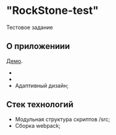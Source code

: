 # "RockStone-test"

Тестовое задание

## О приложениии

[Демо](https://).

*
*
* Адаптивный дизайн;

## Стек технологий

* Модульная структура скриптов /src;
* Сборка webpack;

